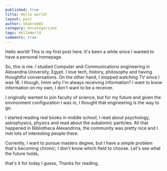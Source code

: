```yaml
---
published: true
title: Hello world!
layout: post
author: Shakram02
category: Uncategorized
tags: HelloWorld
comments: true
---
```

Hello world! This is my first post here. It's been a while since I wanted to have a personal homepage.

So, this is me. I studied Computer and Communications engineering in Alexandria University, Egypt. I love tech, history, philosophy and having thoughtful conversations. On the other hand, I stopped watching TV since I was 18. I though, hmm why I'm always receiving information? I want to know information on my own, I don't want to be a receiver.

I originally wanted to join faculty of science, but for my future and given the environment configuration I was in, I thought that engineering is the way to go.

I started reading real books in middle school; I read about psychology, astrophysics, physics and read about the subatomic particles. All that happened in Bibliotheca Alexandrina, the community was pretty nice and I met lots of interesting people there.

Currently, I want to pursue masters degree, but I have a simple problem that's becoming chronic; I don't know which field to choose. Let's see what the future holds, 

that's it for today I guess, Thanks for reading.
